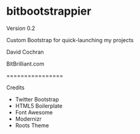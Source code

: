 bitbootstrappier
================

Version 0.2

Custom Bootstrap for quick-launching my projects

David Cochran

BitBrilliant.com

================

Credits

* Twitter Bootstrap
* HTML5 Boilerplate
* Font Awesome
* Modernizr
* Roots Theme
